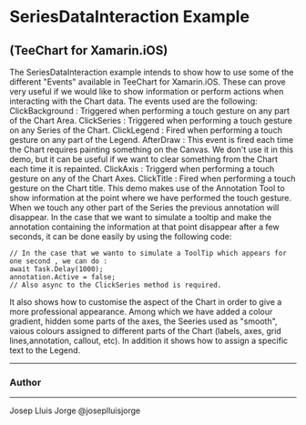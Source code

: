 SeriesDataInteraction Example
==========
(TeeChart for Xamarin.iOS)
------
The SeriesDataInteraction example intends to show how to use some of the different "Events" available in TeeChart for Xamarin.iOS. These can prove very useful if we would like to show information or perform actions when interacting with the Chart data. 
The events used are the following:
ClickBackground : Triggered when performing a touch gesture on any part of the Chart Area.
ClickSeries : Triggered when performing a touch gesture on any Series of the Chart.
ClickLegend : Fired when performing a touch gesture on any part of the Legend.
AfterDraw : This event is fired each time the Chart requires painting something on the Canvas. We don't use it in this demo, but it can be useful if we want to clear something from the Chart each time it is repainted.
ClickAxis : Triggerd when performing a touch gesture on any of the Chart Axes.
ClickTitle : Fired when performing a touch gesture on the Chart title.
This demo makes use of the Annotation Tool to show information at the point where we have performed the touch gesture. When we touch any other part of the Series the previous annotation will disappear.
In the case that we want to simulate a tooltip and make the annotation containing the information at that point disappear after a few seconds, it can be done easily by using the following code:
```
// In the case that we wanto to simulate a ToolTip which appears for one second , we can do :
await Task.Delay(1000);
annotation.Active = false;
// Also async to the ClickSeries method is required.
```
It also shows how to customise the aspect of the Chart in order to give a more professional appearance. Among which we have added a colour gradient, hidden some parts of the axes, the Seeries used as "smooth", vaious colours assigned to different parts of the Chart (labels, axes, grid lines,annotation, callout, etc). In addition it shows how to assign a specific text to the Legend.

------
### Author
------
Josep Lluis Jorge @joseplluisjorge